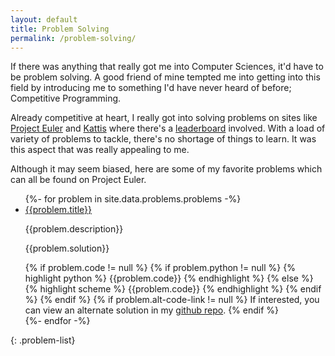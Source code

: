 ```yaml
---
layout: default
title: Problem Solving
permalink: /problem-solving/
---
```


If there was anything that really got me into Computer Sciences, it'd have to be problem solving. A good friend of mine tempted me into getting into this field by introducing me to something I'd have never heard of before; Competitive Programming. 

Already competitive at heart, I really got into solving problems on sites like [Project Euler](https://projecteuler.net/) and [Kattis](https://open.kattis.com) where there's a [leaderboard](https://open.kattis.com/countries/CAN/QC) involved. With a load of variety of problems to tackle, there's no shortage of things to learn. It was this aspect that was really appealing to me. 

Although it may seem biased, here are some of my favorite problems which can all be found on Project Euler.

<ul>
  {%- for problem in site.data.problems.problems -%}
  <li id="{{problem.title | replace: ' ', '-' | downcase}}"><a class="problem-link" href="{{problem.link}}">{{problem.title}}</a>
    <p>{{problem.description}}</p>
    <p>{{problem.solution}}</p>
    {% if problem.code != null %}
      {% if problem.python != null %}
        {% highlight python %}
        {{problem.code}}
        {% endhighlight %}
      {% else %}
        {% highlight scheme %}
        {{problem.code}}
        {% endhighlight %}
      {% endif %}
    {% endif %}
    {% if problem.alt-code-link != null %}
      If interested, you can view an alternate solution in my <a class="alt-code-link" href="{{problem.alt-code-link}}">github repo</a>.
    {% endif %}
  </li>
  {%- endfor -%}
</ul>
{: .problem-list}
